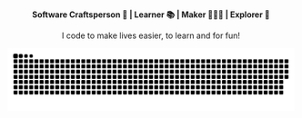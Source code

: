 <div align="center">
    <p> <b> Software Craftsperson 💼 | Learner 📚 | Maker 👨🏻‍💻 | Explorer 🔎 </b> </p>
    <p> I code to make lives easier, to learn and for fun! </p>
    <a href="https://2kabhishek.github.io/projects" target="_blank" title="Snake eats commits!">
        <img width="700" src="https://raw.githubusercontent.com/2KAbhishek/2KAbhishek/master/assets/gen/snake.svg" />
    </a>
</div>
